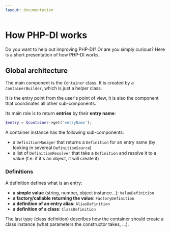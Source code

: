 ```yaml
---
layout: documentation
---
```


# How PHP-DI works

Do you want to help out improving PHP-DI? Or are you simply curious? Here is a short presentation of how PHP-DI works.

## Global architecture

The main component is the `Container` class. It is created by a `ContainerBuilder`, which is just a helper class.

It is the entry point from the user's point of view, it is also the component that coordinates all other sub-components.

Its main role is to return **entries** by their **entry name**:

```php
$entry = $container->get('entryName');
```

A container instance has the following sub-components:

- a `DefinitionManager` that returns a `Definition` for an entry name (by looking in severeal `DefinitionSource`)
- a list of `DefinitionResolver` that take a `Definition` and resolve it to a value (f.e. if it's an object, it will create it)

### Definitions

A definition defines what is an entry:

- **a simple value** (string, number, object instance…): `ValueDefinition`
- **a factory/callable returning the value**: `FactoryDefinition`
- **a definition of an entry alias**: `AliasDefinition`
- **a definition of a class**: `ClassDefinition`

The last type (class definition) describes how the container should create a class instance (what parameters the constructor takes, …).
